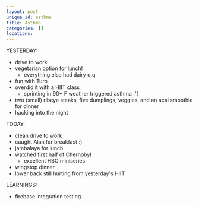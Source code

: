 ```yaml
---
layout: post
unique_id: asthma
title: Asthma
categories: []
locations: 
---
```


YESTERDAY:
* drive to work
* vegetarian option for lunch!
  * everything else had dairy q.q
* fun with Turo
* overdid it with a HIIT class
  * sprinting in 90+ F weather triggered asthma :'(
* two (small) ribeye steaks, five dumplings, veggies, and an acai smoothie for dinner
* hacking into the night

TODAY:
* clean drive to work
* caught Alan for breakfast :)
* jambalaya for lunch
* watched first half of Chernobyl
  * excellent HBO miniseries
* wingstop dinner
* lower back still hurting from yesterday's HIIT

LEARNINGS:
* firebase integration testing

